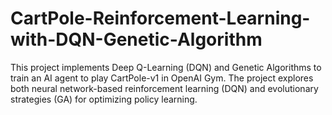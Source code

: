 # CartPole-Reinforcement-Learning-with-DQN-Genetic-Algorithm
This project implements Deep Q-Learning (DQN) and Genetic Algorithms to train an AI agent to play CartPole-v1 in OpenAI Gym. The project explores both neural network-based reinforcement learning (DQN) and evolutionary strategies (GA) for optimizing policy learning.
